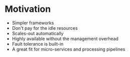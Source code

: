 # Motivation

* Simpler frameworks
* Don't pay for the idle resources
* Scales-out automatically
* Highly available without the management overhead
* Fault tolerance is built-in
* A great fit for micro-services and processing pipelines



